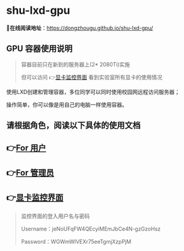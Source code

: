 # shu-lxd-gpu

**:slightly_smiling_face:在线阅读地址**：https://dongzhougu.github.io/shu-lxd-gpu/

## GPU 容器使用说明

> 容器目前只在新到的服务器上(2* 2080Ti)实施
>
> 但可以访问  :point_right:[显卡监控界面](https://dongzhougu.github.io/lxd-nvidia-smi/signin.html) 看到实验室所有显卡的使用情况

使用LXD创建和管理容器，多位同学可以同时使用校园网远程访问服务器；

操作简单，你可以像是用自己的电脑一样使用容器。



## 请根据角色，阅读以下具体的使用文档



## :point_right:[For 用户](doc/用户.md)



## :point_right:[For 管理员](doc/管理员.md)



## :point_right:[显卡监控界面](https://dongzhougu.github.io/lxd-nvidia-smi/signin.html)



> 监控界面的登入用户名与密码
>
> Username：jeNoUFqFW4QEcyiMEmJbCe4N-gzGzoHsz
>
> Password：WGWmWlVEXr75eeTgmjXzpPjM